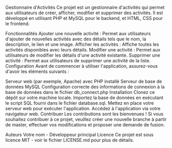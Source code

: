 Gestionnaire d'Activités
Ce projet est un gestionnaire d'activités qui permet aux utilisateurs de créer, afficher, modifier et supprimer des activités. Il est développé en utilisant PHP et MySQL pour le backend, et HTML, CSS pour le frontend.

Fonctionnalités
Ajouter une nouvelle activité : Permet aux utilisateurs d'ajouter de nouvelles activités avec des détails tels que le nom, la description, le lien et une image.
Afficher les activités : Affiche toutes les activités disponibles avec leurs détails.
Modifier une activité : Permet aux utilisateurs de modifier les détails d'une activité existante.
Supprimer une activité : Permet aux utilisateurs de supprimer une activité de la liste.
Configuration
Avant de commencer à utiliser l'application, assurez-vous d'avoir les éléments suivants :

Serveur web (par exemple, Apache) avec PHP installé
Serveur de base de données MySQL
Configuration correcte des informations de connexion à la base de données dans le fichier db_connect.php
Installation
Clonez ce dépôt sur votre machine locale.
Importez la base de données en exécutant le script SQL fourni dans le fichier database.sql.
Mettez en place votre serveur web pour exécuter l'application.
Accédez à l'application via votre navigateur web.
Contribuer
Les contributions sont les bienvenues ! Si vous souhaitez contribuer à ce projet, veuillez créer une nouvelle branche à partir de master, effectuer vos modifications et proposer une demande de fusion.

Auteurs
Votre nom - Développeur principal
Licence
Ce projet est sous licence MIT - voir le fichier LICENSE.md pour plus de détails.
